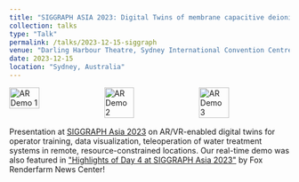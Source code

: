 ```yaml
---
title: "SIGGRAPH ASIA 2023: Digital Twins of membrane capacitive deionization pilot units for water treatment in remote communities"
collection: talks
type: "Talk"
permalink: /talks/2023-12-15-siggraph
venue: "Darling Harbour Theatre, Sydney International Convention Centre"
date: 2023-12-15
location: "Sydney, Australia"
---
```

<div style="display: flex; justify-content: center; margin-bottom: 1rem;">
  <img src="{{ site.baseurl }}/images/talks/ECL34177.JPG" alt="AR Demo 1" style="width:33%; margin-right:0.5rem;">
  <img src="{{ site.baseurl }}/images/talks/ECL34232.JPG" alt="AR Demo 2" style="width:33%; margin-right:0.5rem;">
  <img src="{{ site.baseurl }}/images/talks/ECL34334.JPG" alt="AR Demo 3" style="width:33%;">
</div>



<!-- <div style="display: flex; justify-content: center;">
  <img src="{{ site.baseurl }}/images/talks/ECL34177.JPG" alt="AR Demo 3" style="width:45%; margin-right:1rem;">
  <img src="{{ site.baseurl }}/images/talks/Image4.JPG" alt="AR Demo 4" style="width:45%;">
</div> -->

Presentation at [SIGGRAPH Asia 2023](https://asia.siggraph.org/2023/presentation/?id=gp_116&sess=sess284) on AR/VR-enabled digital twins for operator training, data visualization, teleoperation of water treatment systems in remote, resource-constrained locations. Our real-time demo was also featured in ["Highlights of Day 4 at SIGGRAPH Asia 2023"](https://www.foxrenderfarm.com/news/highlights-of-day-4-at-siggraph-asia-2023) by Fox Renderfarm News Center!